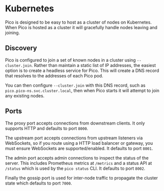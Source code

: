 # Kubernetes

Pico is designed to be easy to host as a cluster of nodes on Kubernetes. When
Pico is hosted as a cluster it will gracefully handle nodes leaving and
joining.

## Discovery

Pico is configured to join a set of known nodes in a cluster using
`--cluster.join`. Rather than maintain a static list of IP addresses, the
easiest option is to create a headless service for Pico. This will create a
DNS record that resolves to the addresses of each Pico pod.

You can then configure `--cluster.join` with this DNS record, such as
`pico.pico-ns.svc.cluster.local`, then when Pico starts it will attempt to
join any existing nodes.

## Ports

The proxy port accepts connections from downstream clients. It only
supports HTTP and defaults to port `8000`.

The upstream port accepts connections from upstream listeners via
WebSockets, so if you route using a HTTP load balancer or gateway, you must
ensure WebSockets are supported/enabled. It defaults to port `8001`.

The admin port accepts admin connections to inspect the status of the server.
This includes Prometheus metrics at `/metrics` and a status API at `/status`
which is used by the `pico status` CLI. It defaults to port `8002`.

Finally the gossip port is used for inter-node traffic to propagate the cluster
state which defaults to port `7000`.
